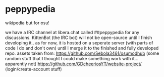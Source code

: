 # peppypedia
wikipedia but for osu!

we have a IRC channel at libera.chat called ##peppypedia for any discussions.
KittenBot (the IRC bot) will not be open-source until I finish developing it.. as for now, it is hosted on a seperate server (with parts of code I do and don't own) until I merge it to the finished and fully developed repo.
assets taken from: https://github.com/Sebola3461/osumodhub (some random stuff that I thought I could make something work with it... apparently not)
https://github.com/GDcheeriosYT/website-project/ (login/create-account stuff)
